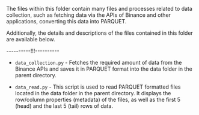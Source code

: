 The files within this folder contain many files and processes related to data collection, such as fetching data via the APIs of Binance and other applications, converting this data into PARQUET.

Additionally, the details and descriptions of the files contained in this folder are available below.

----------!!!----------

- `data_collection.py` -  Fetches the required amount of data from the Binance APIs and saves it in PARQUET format into the data folder in the parent directory.

- `data_read.py` - This script is used to read PARQUET formatted files located in the data folder in the parent directory. It displays the row/column properties (metadata) of the files, as well as the first 5 (head) and the last 5 (tail) rows of data.
